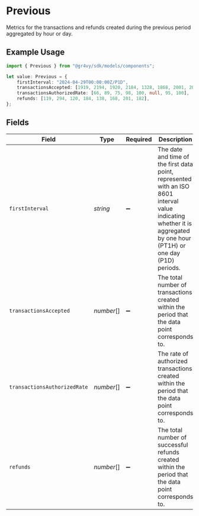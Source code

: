 # Previous

Metrics for the transactions and refunds created during the previous period aggregated by hour or day.

## Example Usage

```typescript
import { Previous } from "@gr4vy/sdk/models/components";

let value: Previous = {
    firstInterval: "2024-04-29T00:00:00Z/P1D",
    transactionsAccepted: [1919, 2194, 1920, 2184, 1328, 1868, 2001, 2082],
    transactionsAuthorizedRate: [66, 89, 75, 98, 100, null, 95, 100],
    refunds: [119, 294, 120, 184, 138, 168, 201, 182],
};
```

## Fields

| Field                                                                                                                                                                   | Type                                                                                                                                                                    | Required                                                                                                                                                                | Description                                                                                                                                                             | Example                                                                                                                                                                 |
| ----------------------------------------------------------------------------------------------------------------------------------------------------------------------- | ----------------------------------------------------------------------------------------------------------------------------------------------------------------------- | ----------------------------------------------------------------------------------------------------------------------------------------------------------------------- | ----------------------------------------------------------------------------------------------------------------------------------------------------------------------- | ----------------------------------------------------------------------------------------------------------------------------------------------------------------------- |
| `firstInterval`                                                                                                                                                         | *string*                                                                                                                                                                | :heavy_minus_sign:                                                                                                                                                      | The date and time of the first data point, represented with an ISO 8601 interval value indicating whether it is aggregated by one hour (PT1H) or one day (P1D) periods. | 2024-04-29T00:00:00Z/P1D                                                                                                                                                |
| `transactionsAccepted`                                                                                                                                                  | *number*[]                                                                                                                                                              | :heavy_minus_sign:                                                                                                                                                      | The total number of transactions created within the period that the data point corresponds to.                                                                          | [<br/>1919,<br/>2194,<br/>1920,<br/>2184,<br/>1328,<br/>1868,<br/>2001,<br/>2082<br/>]                                                                                  |
| `transactionsAuthorizedRate`                                                                                                                                            | *number*[]                                                                                                                                                              | :heavy_minus_sign:                                                                                                                                                      | The rate of authorized transactions created within the period that the data point corresponds to.                                                                       | [<br/>66,<br/>89,<br/>75,<br/>98,<br/>100,<br/>null,<br/>95,<br/>100<br/>]                                                                                              |
| `refunds`                                                                                                                                                               | *number*[]                                                                                                                                                              | :heavy_minus_sign:                                                                                                                                                      | The total number of successful refunds created within the period that the data point corresponds to.                                                                    | [<br/>119,<br/>294,<br/>120,<br/>184,<br/>138,<br/>168,<br/>201,<br/>182<br/>]                                                                                          |